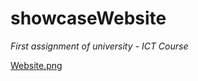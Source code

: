 # **showcaseWebsite**
*First assignment of university - ICT Course*

[Website.png](https://postimg.cc/GBNzwgnB)
